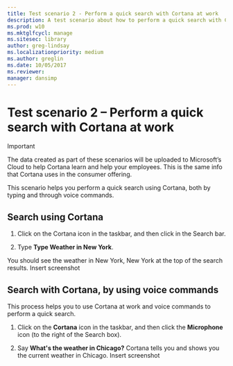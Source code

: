 ```yaml
---
title: Test scenario 2 - Perform a quick search with Cortana at work
description: A test scenario about how to perform a quick search with Cortana at work.
ms.prod: w10
ms.mktglfcycl: manage
ms.sitesec: library
author: greg-lindsay
ms.localizationpriority: medium
ms.author: greglin
ms.date: 10/05/2017
ms.reviewer: 
manager: dansimp
---
```


# Test scenario 2 – Perform a quick search with Cortana at work

>[!Important]
>The data created as part of these scenarios will be uploaded to Microsoft’s Cloud to help Cortana learn and help your employees. This is the same info that Cortana uses in the consumer offering.

This scenario helps you perform a quick search using Cortana, both by typing and through voice commands.

## Search using Cortana

1. Click on the Cortana icon in the taskbar, and then click in the Search bar.

2. Type **Type Weather in New York**.

You should see the weather in New York, New York at the top of the search results. 
Insert screenshot

## Search with Cortana, by using voice commands

This process helps you to use Cortana at work and voice commands to perform a quick search.

1. Click on the **Cortana** icon in the taskbar, and then click the **Microphone** icon (to the right of the Search box).

2. Say **What's the weather in Chicago?** Cortana tells you and shows you the current weather in Chicago.
Insert screenshot